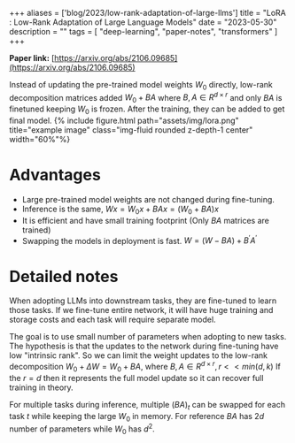+++
aliases = ['blog/2023/low-rank-adaptation-of-large-llms']
title = "LoRA : Low-Rank Adaptation of Large Language Models"
date = "2023-05-30"
description = ""
tags = [
    "deep-learning",
    "paper-notes",
    "transformers"
]
+++

**Paper link:** [https://arxiv.org/abs/2106.09685](https://arxiv.org/abs/2106.09685)

Instead of updating the pre-trained model weights $W_0$ directly, low-rank decomposition matrices added $W_0 + BA$ where $B,A \in R^{d \times r}$  and only $BA$ is finetuned keeping $W_0$ is frozen. After the training, they can be added to get final model.
{% include figure.html path="assets/img/lora.png" title="example image" class="img-fluid rounded z-depth-1 center" width="60%"%}
# Advantages
- Large pre-trained model weights are not changed during fine-tuning. 
- Inference is the same, $Wx = W_0x + BAx = (W_0+BA)x$
- It is efficient and have small training footprint (Only $BA$ matrices are trained)
- Swapping the models in deployment is fast. $W = (W - BA) + B^\prime A^\prime$

# Detailed notes
When adopting LLMs into downstream tasks, they are fine-tuned to learn those tasks. If we fine-tune entire network, it will have huge training and storage costs and each task will require separate model.

The goal is to use small number of parameters when adopting to new tasks. The hypothesis is that the updates to the network during fine-tuning have low "intrinsic rank". So we can limit the weight updates to the low-rank decomposition $W_0 + \Delta W = W_0 + BA$, where $B, A \in R^{d\times r}, r<<min(d,k)$ 
If the $r=d$ then it represents the full model update so it can recover full training in theory.

For multiple tasks during inference, multiple $(BA)_t$ can be swapped for each task $t$ while keeping the large $W_0$ in memory. For reference $BA$ has $2d$ number of parameters while $W_0$ has $d^2$. 